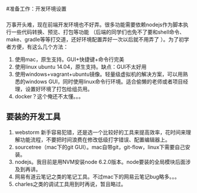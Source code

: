 #准备工作：开发环境设置

###
万事开头难，现在前端开发环境也不好弄。很多功能需要依赖nodejs作为脚本执行一些代码转换、预览、打包等功能
（后端的同学们也免不了要和shell命令、make、gradle等等打交道，还好环境配置弄好一次以后就不用弄了 ）。为了初学者方便，有这么几个方法：

1. 使用mac，原生支持。GUI+快捷键+命令行完美
2. 使用linux ubuntu 14.04，原生支持。缺点：GUI不太好用
3. 使用windows+vagrant+ubuntu镜像。轻量级虚拟机的解决方案，可以用熟悉的windows GUI，同时使用linux命令行环境。适合偷懒的老师或者项目经理，设置好环境了打包给组员用。
4. docker？这个俺还不太懂。。。



##  要装的开发工具
1. webstorm 新手容易犯错，还是选一个比较好的工具来提高效率，花时间来理解功能流程，不要把时间浪费在修改低级打字错误、配置编辑器上。
2. sourcetree（mac下的git GUI）。mac自带git，git-flow，linux下需要自己安装。
3. nodejs。我目前是用NVM安装node 6.2.0版本。node要装的全局模块后面涉及到再讲。
4. 网易有道云笔记之类的笔记工具。不过mac下的网易云笔记bug略多。。。
5. charles之类的调试工具用到时再说，暂且略过。
